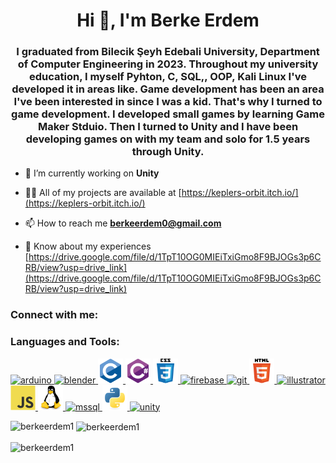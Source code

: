 <h1 align="center">Hi 👋, I'm Berke Erdem</h1>
<h3 align="center">I graduated from Bilecik Şeyh Edebali University, Department of Computer Engineering in 2023. Throughout my university education, I myself Pyhton, C, SQL,, OOP, Kali Linux I've developed it in areas like. Game development has been an area I've been interested in since I was a kid. That's why I turned to game development. I developed small games by learning Game Maker Stduio. Then I turned to Unity and I have been developing games on with my team and solo for 1.5 years through Unity.</h3>

- 🔭 I’m currently working on **Unity**

- 👨‍💻 All of my projects are available at [https://keplers-orbit.itch.io/](https://keplers-orbit.itch.io/)

- 📫 How to reach me **berkeerdem0@gmail.com**

- 📄 Know about my experiences [https://drive.google.com/file/d/1TpT10OG0MIEiTxiGmo8F9BJOGs3p6CRB/view?usp=drive_link](https://drive.google.com/file/d/1TpT10OG0MIEiTxiGmo8F9BJOGs3p6CRB/view?usp=drive_link)

<h3 align="left">Connect with me:</h3>
<p align="left">
</p>

<h3 align="left">Languages and Tools:</h3>
<p align="left"> <a href="https://www.arduino.cc/" target="_blank" rel="noreferrer"> <img src="https://cdn.worldvectorlogo.com/logos/arduino-1.svg" alt="arduino" width="40" height="40"/> </a> <a href="https://www.blender.org/" target="_blank" rel="noreferrer"> <img src="https://download.blender.org/branding/community/blender_community_badge_white.svg" alt="blender" width="40" height="40"/> </a> <a href="https://www.cprogramming.com/" target="_blank" rel="noreferrer"> <img src="https://raw.githubusercontent.com/devicons/devicon/master/icons/c/c-original.svg" alt="c" width="40" height="40"/> </a> <a href="https://www.w3schools.com/cs/" target="_blank" rel="noreferrer"> <img src="https://raw.githubusercontent.com/devicons/devicon/master/icons/csharp/csharp-original.svg" alt="csharp" width="40" height="40"/> </a> <a href="https://www.w3schools.com/css/" target="_blank" rel="noreferrer"> <img src="https://raw.githubusercontent.com/devicons/devicon/master/icons/css3/css3-original-wordmark.svg" alt="css3" width="40" height="40"/> </a> <a href="https://firebase.google.com/" target="_blank" rel="noreferrer"> <img src="https://www.vectorlogo.zone/logos/firebase/firebase-icon.svg" alt="firebase" width="40" height="40"/> </a> <a href="https://git-scm.com/" target="_blank" rel="noreferrer"> <img src="https://www.vectorlogo.zone/logos/git-scm/git-scm-icon.svg" alt="git" width="40" height="40"/> </a> <a href="https://www.w3.org/html/" target="_blank" rel="noreferrer"> <img src="https://raw.githubusercontent.com/devicons/devicon/master/icons/html5/html5-original-wordmark.svg" alt="html5" width="40" height="40"/> </a> <a href="https://www.adobe.com/in/products/illustrator.html" target="_blank" rel="noreferrer"> <img src="https://www.vectorlogo.zone/logos/adobe_illustrator/adobe_illustrator-icon.svg" alt="illustrator" width="40" height="40"/> </a> <a href="https://developer.mozilla.org/en-US/docs/Web/JavaScript" target="_blank" rel="noreferrer"> <img src="https://raw.githubusercontent.com/devicons/devicon/master/icons/javascript/javascript-original.svg" alt="javascript" width="40" height="40"/> </a> <a href="https://www.linux.org/" target="_blank" rel="noreferrer"> <img src="https://raw.githubusercontent.com/devicons/devicon/master/icons/linux/linux-original.svg" alt="linux" width="40" height="40"/> </a> <a href="https://www.microsoft.com/en-us/sql-server" target="_blank" rel="noreferrer"> <img src="https://www.svgrepo.com/show/303229/microsoft-sql-server-logo.svg" alt="mssql" width="40" height="40"/> </a> <a href="https://www.python.org" target="_blank" rel="noreferrer"> <img src="https://raw.githubusercontent.com/devicons/devicon/master/icons/python/python-original.svg" alt="python" width="40" height="40"/> </a> <a href="https://unity.com/" target="_blank" rel="noreferrer"> <img src="https://www.vectorlogo.zone/logos/unity3d/unity3d-icon.svg" alt="unity" width="40" height="40"/> </a> </p>

<p><img align="left" src="https://github-readme-stats.vercel.app/api/top-langs?username=berkeerdem1&show_icons=true&locale=en&layout=compact" alt="berkeerdem1" /></p>

<p>&nbsp;<img align="center" src="https://github-readme-stats.vercel.app/api?username=berkeerdem1&show_icons=true&locale=en" alt="berkeerdem1" /></p>

<p><img align="center" src="https://github-readme-streak-stats.herokuapp.com/?user=berkeerdem1&" alt="berkeerdem1" /></p>
